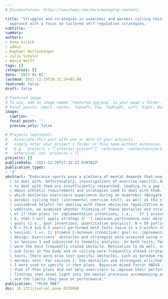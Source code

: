 ```yaml
---
# Documentation: https://wowchemy.com/docs/managing-content/

title: 'Struggles and strategies in anaerobic and aerobic cycling tests: A mixed-method
  approach with a focus on tailored self-regulation strategies.'
subtitle: ''
summary: ''
authors:
- Anna Hirsch
- admin
- Raphael Bertschinger
- Julia Schüler
- Wanja Wolff
tags: []
categories: []
date: '2021-01-01'
lastmod: 2021-12-29T18:31:24+01:00
featured: false
draft: false

# Featured image
# To use, add an image named `featured.jpg/png` to your page's folder.
# Focal points: Smart, Center, TopLeft, Top, TopRight, Left, Right, BottomLeft, Bottom, BottomRight.
image:
  caption: ''
  focal_point: ''
  preview_only: false

# Projects (optional).
#   Associate this post with one or more of your projects.
#   Simply enter your project's folder or file name without extension.
#   E.g. `projects = ["internal-project"]` references `content/project/deep-learning/index.md`.
#   Otherwise, set `projects = []`.
projects: []
publishDate: '2021-12-29T17:31:23.830702Z'
publication_types:
- '2'
abstract: "Endurance sports pose a plethora of mental demands that exercisers have\
  \ to deal with. Unfortunately, investigations of exercise-specific demands and strategies\
  \ to deal with them are insufficiently researched, leading to a gap in knowledge\
  \ about athletic requirements and strategies used to deal with them. Here, we investigated\
  \ which obstacles exercisers experience during an anaerobic (Wingate test) and an\
  \ aerobic cycling test (incremental exercise test), as well as the strategies they\
  \ considered helpful for dealing with these obstacles (qualitative analysis). In\
  \ addition, we examined whether thinking of these obstacles and strategies in terms\
  \ of if-then plans (or implementation intentions; i.e., ``If I encounter obstacle\
  \ O, then I will apply strategy S!'') improves performance over merely setting performance\
  \ goals (i.e., goal intentions; quantitative analysis). N = 59 participants (age:\
  \ M = 23.9 $±$ 6.5 years) performed both tests twice in a 2-within (Experimental\
  \ session: 1 vs. 2) $times$ 2-between (Condition: goal vs. implementation intention)\
  \ design. Exercisers' obstacles and strategies were assessed using structured interviews\
  \ in Session 1 and subjected to thematic analysis. In both tests, feelings of exertion\
  \ were the most frequently stated obstacle. Motivation to do well, self-encouragement,\
  \ and focus on the body and on cycling were frequently stated strategies in both\
  \ tests. There were also test-specific obstacles, such as boredom reported in the\
  \ aerobic test. For session 2, the obstacles and strategies elicited in Session\
  \ 1 were used to specify if-then plans. Bayesian mixed-factor ANOVA suggests, however,\
  \ that if-then plans did not help exercisers to improve their performance. These\
  \ findings shed novel light into the mental processes accompanying endurance exercise\
  \ and the limits they pose on performance."
publication: '*PLOS ONE*'
doi: 10.1371/journal.pone.0259088
---
```

